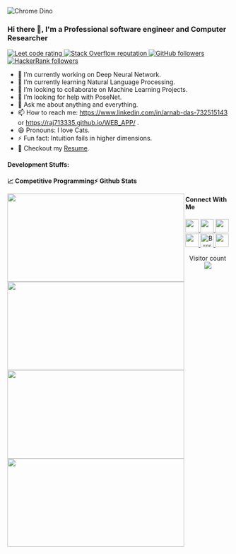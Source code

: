 ![Chrome Dino](https://mir-s3-cdn-cf.behance.net/project_modules/max_1200/4ff07986208593.5d9a654e92f36.gif)

### Hi there 👋, I'm a Professional software engineer and Computer Researcher

<p align="left">
  <a href="https://leetcode.com/raj713335/">
    <img src="https://cp-logo.vercel.app/leetcode/raj713335" alt="Leet code rating" />
  </a>
  <a href="https://stackoverflow.com/users/9674286/arnab-das">
    <img alt="Stack Overflow reputation" src="https://img.shields.io/stackexchange/stackoverflow/r/9674286?color=orange&label=reputation&logo=stackoverflow">
  </a>
  <a href="https://github.com/raj713335?tab=followers">
    <img alt="GitHub followers" src="https://img.shields.io/github/followers/raj713335?color=green&logo=github">
  </a>
  <a href="https://www.hackerrank.com/raj713335">
    <img alt="HackerRank followers" src="https://img.shields.io/badge/Hackerrank-Arnab%20-green.svg">
  </a>
</p>



<!--
**raj713335/raj713335** is a ✨ _special_ ✨ repository because its `README.md` (this file) appears on your GitHub profile .
-->

<!--Here are some ideas to get you started:-->

- 🔭 I’m currently working on Deep Neural Network.
- 🌱 I’m currently learning Natural Language Processing.
- 👯 I’m looking to collaborate on Machine Learning Projects.
- 🤔 I’m looking for help with PoseNet.
- 💬 Ask me about anything and everything.
- 📫 How to reach me: https://www.linkedin.com/in/arnab-das-732515143 or https://raj713335.github.io/WEB_APP/ .
- 😄 Pronouns: I love Cats.
- ⚡ Fun fact: Intuition fails in higher dimensions.
- 📝 Checkout my [Resume](FILE/Resume.pdf).

#### Development Stuffs:

<b>&#128200; Competitive Programming⚡ Github Stats</b>


<p float="left">
<img align="left" src="https://leetcard.jacoblin.cool/raj713335?theme=light&font=Karma&ext=contest" height="200" width="400"/>
<img align="left" src="https://github-readme-stats.vercel.app/api/top-langs/?username=raj713335&show_icons=true&hide_border=true&layout=compact&langs_count=10" height="200" width="400" />
</p>




<p float="left">
<img align="left" src="http://github-readme-streak-stats.herokuapp.com/?user=raj713335&theme=default&hide_border=true" height="200" width="400"/>
<img align="left" src="https://github-readme-stats.vercel.app/api/?username=raj713335&theme=default&show_icons=true&count_private=true&hide_border=true" height="200" width="400"/>
</p>
  
#### Connect With Me

<p left="center">
  
<a href="https://wa.me/9547966499?text=Hello%20Arnab">
  <img src="https://img.shields.io/badge/WHATSAPP-%2325D366.svg?&style=for-the-badge&logo=whatsapp&logoColor=white" height="30px" />    
</a>
  
<a href="https://www.linkedin.com/in/arnab-das-732515143/">
  <img src="https://img.shields.io/badge/linkedin-%230077B5.svg?&style=for-the-badge&logo=linkedin&logoColor=white" height="30px" />
</a>
<a href="https://github.com/raj713335">
  <img src="https://img.shields.io/badge/github-%23222222.svg?&style=for-the-badge&logo=github&logoColor=white" height="30px" />        
</a>
<a href="https://twitter.com/raj713335">
  <img src="https://img.shields.io/badge/twitter-%2300ACEE.svg?&style=for-the-badge&logo=twitter&logoColor=white" height="30px" />        
</a>
<a href="https://www.buymeacoffee.com/raj713335" target="_blank" align="center">
  <img src="https://cdn.buymeacoffee.com/buttons/v2/default-yellow.png" alt="Buy Me A Coffee" height="30px" >
</a>
<a href="https://medium.com/@raj713335">
  <img src="https://img.shields.io/badge/Medium-12100E?style=for-the-badge&logo=medium&logoColor=white" height="30px">
</a>
  
</p>

<p align="center" dir="auto"> 
  Visitor count<br>
  <a target="_blank" rel="noopener noreferrer nofollow" href="https://camo.githubusercontent.com/25eac3b6a48df9b23361192995aa6b8600d00ac8d75030171d59974ce3beb47c/68747470733a2f2f70726f66696c652d636f756e7465722e676c697463682e6d652f696e736f6c6974756d2f636f756e742e737667"><img src="https://camo.githubusercontent.com/25eac3b6a48df9b23361192995aa6b8600d00ac8d75030171d59974ce3beb47c/68747470733a2f2f70726f66696c652d636f756e7465722e676c697463682e6d652f696e736f6c6974756d2f636f756e742e737667" data-canonical-src="https://profile-counter.glitch.me/insolitum/count.svg" style="max-width: 100%;"></a>
</p>





